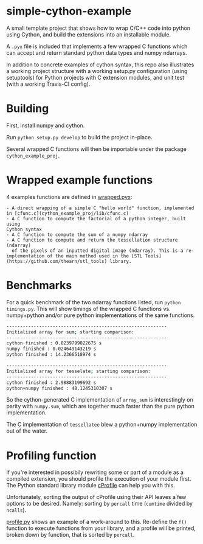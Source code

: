 
simple-cython-example
=======================
A small template project that shows how to wrap C/C++ code into python using Cython, and build the extensions into an installable module.

A `.pyx` file is included that implements a few wrapped C functions which can accept and return standard
python data types and numpy ndarrays.

In addition to concrete examples of cython syntax, this repo also illustrates a working project structure with a working setup.py configuration (using setuptools)
for Python projects with C extension modules, and unit test (with a working Travis-CI config).

# Building
First, install numpy and cython.

Run `python setup.py develop` to build the project in-place.

Several wrapped C functions will then be importable under the package
`cython_example_proj`.

# Wrapped example functions

4 examples functions are defined in
[wrapped.pyx](cython_example_proj/wrapped.pyx):

    - A direct wrapping of a simple C "hello world" function, implemented in [cfunc.c](cython_example_proj/lib/cfunc.c)
    - A C function to compute the factorial of a python integer, built using
    Cython syntax
    - A C function to compute the sum of a numpy ndarray
    - A C function to compute and return the tessellation structure (ndarray)
      of the pixels of an inputted digital image (ndarray). This is a re-implementation of the main method used in the [STL Tools](https://github.com/thearn/stl_tools) library.

# Benchmarks

For a quick benchmark of the two ndarray functions listed, run
`python timings.py`. This will show timings of the wrapped C functions
vs. numpy+python and/or pure python implementations of the same functions.

```bash
-----------------------------------------------------------
Initialized array for sum; starting comparison:
-----------------------------------------------------------
cython finished : 0.0239799022675 s
numpy finished : 0.024649143219 s
python finished : 14.2366518974 s

-----------------------------------------------------------
Initialized array for tesselate; starting comparison:
-----------------------------------------------------------
cython finished : 2.98883199692 s
python+numpy finished : 48.1245310307 s

```

So the cython-generated C implementation of `array_sum` is interestingly on parity with `numpy.sum`, which
are together much faster than the pure python implementation.

The C implementation of `tessellatee` blew a python+numpy implementation out of the water.

# Profiling function
If you're interested in possibily rewriting some or part of a module as a
compiled extension, you should profile the execution of your module first.
The Python standard library module [cProfile](http://docs.python.org/2/library/profile.html) can help you with this.

Unfortunately, sorting the output of cProfile using their API leaves a few options to be desired. Namely: sorting by `percall` time (`cumtime` divided by `ncalls`).

[profile.py](cython_example_proj/profile.py) shows an example of a work-around to this. Re-define the `f()` function to execute functions from your library,
and a profile will be printed, broken down by function, that is sorted by `percall`.


